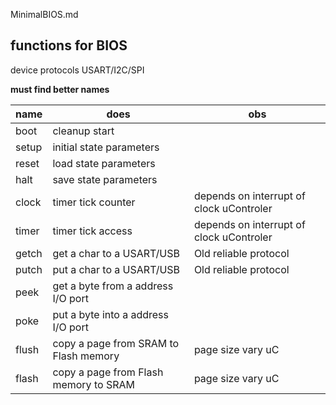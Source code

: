 MinimalBIOS.md

## functions for BIOS

device protocols USART/I2C/SPI

__must find better names__

| name | does | obs |
| -- | -- | -- |
| boot | cleanup start | |
| setup | initial state parameters | |
| reset | load state parameters | |
| halt  | save state parameters | |
| clock | timer tick counter | depends on interrupt of clock uControler |
| timer | timer tick access | depends on interrupt of clock uControler |
| getch | get a char to a USART/USB | Old reliable protocol |
| putch | put a char to a USART/USB | Old reliable protocol |
| peek | get a byte from a address I/O port | |
| poke | put a byte into a address I/O port | |
| flush | copy a page from SRAM to Flash memory | page size vary uC |
| flash | copy a page from Flash memory to SRAM| page size vary uC |
